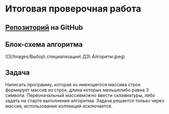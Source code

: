 # Итоговая проверочная работа

## [Репозиторий](https://github.com/Vit73125/ChooseSpecialisation.git) на GitHub

## Блок-схема алгоритма
![](/Images/Выбор\ специализации\ ДЗ\ Алгоритм.jpeg)

## Задача

Написать программу, которая из имеющегося массива строк формирует массив из строк, длина которых меньшелибо равна 3 символа. Первоначальный массивможно ввести склавиатуры, либо задать на старте выполнения алгоритма. Задача решается только через массив, использование коллекций исключается.